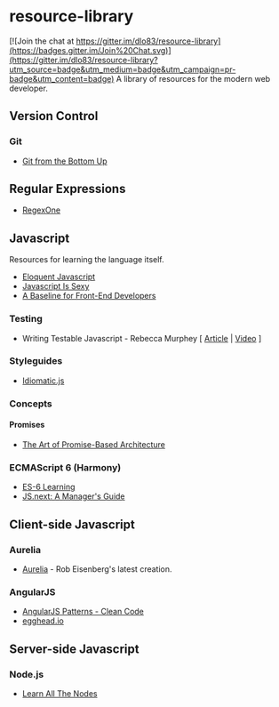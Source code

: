 # resource-library

[![Join the chat at https://gitter.im/dlo83/resource-library](https://badges.gitter.im/Join%20Chat.svg)](https://gitter.im/dlo83/resource-library?utm_source=badge&utm_medium=badge&utm_campaign=pr-badge&utm_content=badge)
A library of resources for the modern web developer.

## Version Control
### Git
- [Git from the Bottom Up](http://ftp.newartisans.com/pub/git.from.bottom.up.pdf)
## Regular Expressions
- [RegexOne](http://regexone.com/)

## Javascript
Resources for learning the language itself.
- [Eloquent Javascript](http://eloquentjavascript.net/)
- [Javascript Is Sexy](http://javascriptissexy.com/)
- [A Baseline for Front-End Developers](http://rmurphey.com/blog/2015/03/23/a-baseline-for-front-end-developers-2015/)

### Testing
- Writing Testable Javascript - Rebecca Murphey [ [Article](http://alistapart.com/article/writing-testable-javascript) |  [Video](https://www.youtube.com/watch?v=OzjogCFO4Zo) ]

### Styleguides
- [Idiomatic.js](https://github.com/rwaldron/idiomatic.js)

### Concepts

#### Promises
- [The Art of Promise-Based Architecture](http://rangle.io/blog/the-art-of-promise-based-architecture/)

### ECMAScript 6 (Harmony)
- [ES-6 Learning](https://github.com/ericdouglas/ES6-Learning)
- [JS.next: A Manager's Guide](http://chimera.labs.oreilly.com/books/1234000001623/index.html)

## Client-side Javascript

### Aurelia
- [Aurelia](http://aurelia.io/index.html) - Rob Eisenberg's latest creation.

### AngularJS
- [AngularJS Patterns - Clean Code](http://www.pluralsight.com/courses/angularjs-patterns-clean-code)
- [egghead.io](https://egghead.io/)

## Server-side Javascript

### Node.js

- [Learn All The Nodes](http://www.learnallthenodes.com/)
